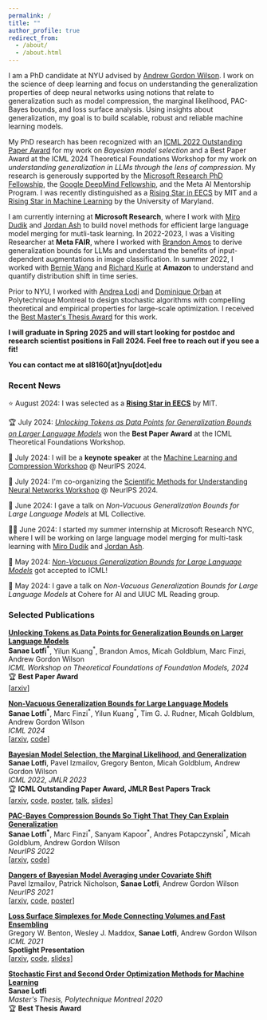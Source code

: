 ```yaml
---
permalink: /
title: ""
author_profile: true
redirect_from: 
  - /about/
  - /about.html
---
```


I am a PhD candidate at NYU advised by [Andrew Gordon Wilson](https://cims.nyu.edu/~andrewgw/). I work on the science of deep learning and focus on understanding the generalization properties of deep neural networks using notions that relate to generalization such as model compression, the marginal likelihood, PAC-Bayes bounds, and loss surface analysis. Using insights about generalization, my goal is to build scalable, robust and reliable machine learning models. 

My PhD research has been recognized with an [ICML 2022 Outstanding Paper Award](https://icml.cc/virtual/2022/poster/17991) for my work on _Bayesian model selection_ and a Best Paper Award at the ICML 2024 Theoretical Foundations Workshop for my work on _understanding generalization in LLMs through the lens of compression_. My research is generously supported by the [Microsoft Research PhD Fellowship](https://nyudatascience.medium.com/cds-students-sanae-lotfi-and-lucius-bynum-receive-the-microsoft-research-phd-fellowship-63ce04660227), the [Google DeepMind Fellowship](https://nyudatascience.medium.com/deepmind-fellow-profile-sanae-lotfi-9197c0c5fb94), and the Meta AI Mentorship Program. I was recently distinguished as a [Rising Star in EECS](https://risingstars-eecs.mit.edu/) by MIT and a [Rising Star in Machine Learning](https://ml.umd.edu/rising-stars-workshop) by the University of Maryland.

I am currently interning at **Microsoft Research**, where I work with [Miro Dudik](https://www.microsoft.com/en-us/research/people/mdudik/) and [Jordan Ash](https://www.jordantash.com/) to build novel methods for efficient large language model merging for mutli-task learning. In 2022-2023, I was a Visiting Researcher at **Meta FAIR**, where I worked with [Brandon Amos](http://bamos.github.io/) to derive generalization bounds for LLMs and understand the benefits of input-dependent augmentations in image classification. In summer 2022, I worked with [Bernie Wang](http://web.mit.edu/~ywang02/www/) and [Richard Kurle](https://scholar.google.fr/citations?user=q2YBN34AAAAJ&hl=en) at **Amazon** to understand and quantify distribution shift in time series.  

Prior to NYU, I worked with [Andrea Lodi](https://tech.cornell.edu/people/andrea-lodi/) and [Dominique Orban](https://dpo.github.io/) at Polytechnique Montreal to design stochastic algorithms with compelling theoretical and empirical properties for large-scale optimization. I received the [Best Master's Thesis Award](https://www.gerad.ca/en/posts/903) for this work.

 **I will graduate in Spring 2025 and will start looking for postdoc and research scientist positions in Fall 2024. Feel free to reach out if you see a fit!**
 
**You can contact me at sl8160[at]nyu[dot]edu**

### Recent News 

⭐ August 2024: I was selected as a **[Rising Star in EECS](https://risingstars-eecs.mit.edu/)** by MIT. 

🏆 July 2024: _[Unlocking Tokens as Data Points for Generalization Bounds on Larger Language Models](https://arxiv.org/abs/2407.18158)_ won the **Best Paper Award** at the ICML Theoretical Foundations Workshop. 

📢 July 2024: I will be a **keynote speaker** at the [Machine Learning and Compression Workshop](https://neuralcompression.github.io/workshop24) @ NeurIPS 2024. 

📆 July 2024: I'm co-organizing the [Scientific Methods for Understanding Neural Networks Workshop](https://scienceofdlworkshop.github.io/) @ NeurIPS 2024. 

📢 June 2024: I gave a talk on _Non-Vacuous Generalization Bounds for Large Language Models_ at ML Collective. 

👩‍💻 June 2024: I started my summer internship at Microsoft Research NYC, where I will be working on large language model merging for multi-task learning with [Miro Dudik](https://www.microsoft.com/en-us/research/people/mdudik/) and [Jordan Ash](https://www.jordantash.com/). 

🥳 May 2024: _[Non-Vacuous Generalization Bounds for Large Language Models](https://arxiv.org/abs/2312.17173)_ got accepted to ICML! 

📢 May 2024: I gave a talk on _Non-Vacuous Generalization Bounds for Large Language Models_ at Cohere for AI and UIUC ML Reading group. 

### Selected Publications  

**[Unlocking Tokens as Data Points for Generalization Bounds on Larger Language Models](https://arxiv.org/abs/2407.18158)** \
**Sanae Lotfi<sup>\*</sup>**, Yilun Kuang<sup>\*</sup>, Brandon Amos, Micah Goldblum, Marc Finzi, Andrew Gordon Wilson \
_ICML Workshop on Theoretical Foundations of Foundation Models, 2024_ \
🏆 **Best Paper Award** \
[[arxiv](https://arxiv.org/abs/2407.18158)]

**[Non-Vacuous Generalization Bounds for Large Language Models](https://arxiv.org/abs/2312.17173)** \
**Sanae Lotfi<sup>\*</sup>**, Marc Finzi<sup>\*</sup>, Yilun Kuang<sup>\*</sup>, Tim G. J. Rudner, Micah Goldblum, Andrew Gordon Wilson \
_ICML 2024_ \
[[arxiv](https://arxiv.org/abs/2312.17173), [code](https://github.com/Sanaelotfi/sublora-bounds-for-llms)]

**[Bayesian Model Selection, the Marginal Likelihood, and Generalization](https://arxiv.org/abs/2202.11678)** \
**Sanae Lotfi**, Pavel Izmailov, Gregory Benton, Micah Goldblum, Andrew Gordon Wilson \
_ICML 2022, JMLR 2023_ \
🏆 **ICML Outstanding Paper Award, JMLR Best Papers Track** \
[[arxiv](https://arxiv.org/pdf/2202.11678.pdf), [code](https://github.com/Sanaelotfi/Bayesian_model_comparison), <a href="https://sanaelotfi.github.io/files/posters/LML_Poster_ICML_2022.pdf" target="_blank">poster</a>, [talk](https://slideslive.com/38983095/bayesian-model-selection-the-marginal-likelihood-and-generalization), <a href="https://sanaelotfi.github.io/files/slides/conference_presentations/LML_Sanae_Lotfi_ICML_2022.pdf" target="_blank">slides</a>]

**[PAC-Bayes Compression Bounds So Tight That They Can Explain Generalization](https://arxiv.org/abs/2211.13609)** \
**Sanae Lotfi<sup>\*</sup>**, Marc Finzi<sup>\*</sup>, Sanyam Kapoor<sup>\*</sup>, Andres Potapczynski<sup>\*</sup>, Micah Goldblum, Andrew Gordon Wilson \
_NeurIPS 2022_ \
[[arxiv](https://arxiv.org/abs/2211.13609), [code](https://github.com/activatedgeek/tight-pac-bayes)]

**[Dangers of Bayesian Model Averaging under Covariate Shift](https://arxiv.org/abs/2106.11905)** \
Pavel Izmailov, Patrick Nicholson, **Sanae Lotfi**, Andrew Gordon Wilson \
_NeurIPS 2021_ \
[[arxiv](https://arxiv.org/abs/2106.11905), [code](https://github.com/izmailovpavel/bnn_covariate_shift), <a href="https://sanaelotfi.github.io/files/posters/BMA_Dangers_Poster_NeurIPS_2021.pdf" target="_blank">poster</a>]

**[Loss Surface Simplexes for Mode Connecting Volumes and Fast Ensembling](https://arxiv.org/abs/2102.13042)** \
Gregory W. Benton, Wesley J. Maddox, **Sanae Lotfi**, Andrew Gordon Wilson \
_ICML 2021_ \
**Spotlight Presentation** \
[[arxiv](https://arxiv.org/abs/2102.13042), [code](https://github.com/g-benton/loss-surface-simplexes), <a href="https://sanaelotfi.github.io/files/slides/conference_presentations/Loss_Surface_Simplexes_ICML_2021.pdf" target="_blank">slides</a>]

**[Stochastic First and Second Order Optimization Methods for Machine Learning](https://publications.polymtl.ca/5457/)** \
**Sanae Lotfi** \
_Master's Thesis, Polytechnique Montreal 2020_ \
🏆 **Best Thesis Award** 
  
